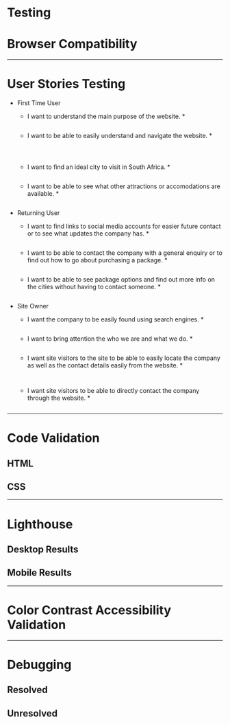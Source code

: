 # Testing

# Browser Compatibility

---

# User Stories Testing

* First Time User
    * I want to understand the main purpose of the website.
        * 

        ![]()

    * I want to be able to easily understand and navigate the website.
        * 

        ![]()

        ![]()

        ![]()

    * I want to find an ideal city to visit in South Africa.
        * 

        ![]()

     * I want to be able to see what other attractions or accomodations are available.
        * 

        ![]()

* Returning User
    * I want to find links to social media accounts for easier future contact or to see what updates the company has.
        * 

        ![]()

    * I want to be able to contact the company with a general enquiry or to find out how to go about purchasing a package.
        * 

        ![]()

    * I want to be able to see package options and find out more info on the cities without having to contact someone.
        * 

        ![]()

* Site Owner
    * I want the company to be easily found using search engines.
        * 

        ![]()

    * I want to bring attention the who we are and what we do.
        * 

        ![]()

    * I want site visitors to the site to be able to easily locate the company as well as the contact details easily from the website.
        * 

        ![]()

        ![]()

    * I want site visitors to be able to directly contact the company through the website.
        * 

        ![]()

---

# Code Validation

## HTML

## CSS

---

# Lighthouse

## Desktop Results

## Mobile Results

---

# Color Contrast Accessibility Validation

---

# Debugging

## Resolved

## Unresolved